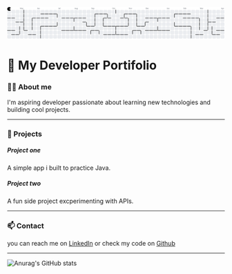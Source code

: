 <picture>
  <source media="(prefers-color-scheme: dark)" srcset="https://raw.githubusercontent.com/AndreRuperto/AndreRuperto/output/pacman-contribution-graph-dark.svg">
  <source media="(prefers-color-scheme: light)" srcset="https://raw.githubusercontent.com/AndreRuperto/AndreRuperto/output/pacman-contribution-graph.svg">
  <img alt="Pac-Man contribution graph" src="https://raw.githubusercontent.com/AndreRuperto/AndreRuperto/output/pacman-contribution-graph.svg">
</picture>

# 🌟 My Developer Portifolio 

### 🤵🏻 About me 
I'm aspiring developer passionate about learning new technologies and building cool projects.

---

### 🚀 Projects 

##### **Project one** 
A simple app i built to practice Java.

##### **Project two** 
A fun side project excperimenting with APIs.

---
### 📫 Contact
you can reach me on [LinkedIn](https://bit.ly/4pXr3wc) or check my code on [Github](https://bit.ly/3KxL4cA)

---

![Anurag's GitHub stats](https://github-readme-stats.vercel.app/api?username=joaopaulo-BDev&&show_icons=true&theme=dark)


